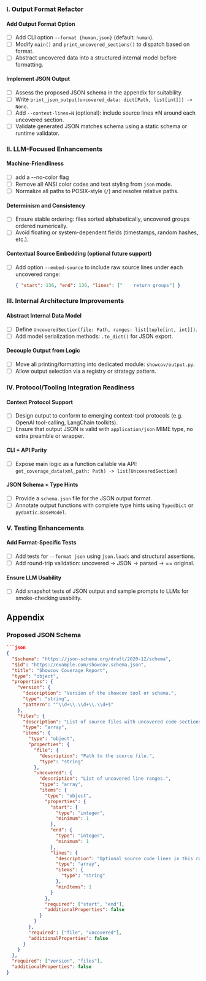 ### I. Output Format Refactor

#### Add Output Format Option

* [ ] Add CLI option `--format {human,json}` (default: `human`).
* [ ] Modify `main()` and `print_uncovered_sections()` to dispatch based on format.
* [ ] Abstract uncovered data into a structured internal model before formatting.

#### Implement JSON Output

* [ ] Assess the proposed JSON schema in the appendix for suitability.
* [ ] Write `print_json_output(uncovered_data: dict[Path, list[int]]) -> None`.
* [ ] Add `--context-lines=N` (optional): include source lines ±N around each uncovered section.
* [ ] Validate generated JSON matches schema using a static schema or runtime validator.

### II. LLM-Focused Enhancements

#### Machine-Friendliness

* [ ] add a --no-color flag
* [ ] Remove all ANSI color codes and text styling from `json` mode.
* [ ] Normalize all paths to POSIX-style (`/`) and resolve relative paths.

#### Determinism and Consistency

* [ ] Ensure stable ordering: files sorted alphabetically, uncovered groups ordered numerically.
* [ ] Avoid floating or system-dependent fields (timestamps, random hashes, etc.).

#### Contextual Source Embedding (optional future support)

* [ ] Add option `--embed-source` to include raw source lines under each uncovered range:

  ```json
  { "start": 136, "end": 136, "lines": ["    return groups"] }
  ```

### III. Internal Architecture Improvements

#### Abstract Internal Data Model

* [ ] Define `UncoveredSection(file: Path, ranges: list[tuple[int, int]])`.
* [ ] Add model serialization methods: `.to_dict()` for JSON export.

#### Decouple Output from Logic

* [ ] Move all printing/formatting into dedicated module: `showcov/output.py`.
* [ ] Allow output selection via a registry or strategy pattern.

### IV. Protocol/Tooling Integration Readiness

#### Context Protocol Support

* [ ] Design output to conform to emerging context-tool protocols (e.g. OpenAI tool-calling, LangChain toolkits).
* [ ] Ensure that output JSON is valid with `application/json` MIME type, no extra preamble or wrapper.

#### CLI + API Parity

* [ ] Expose main logic as a function callable via API:
  `get_coverage_data(xml_path: Path) -> list[UncoveredSection]`

#### JSON Schema + Type Hints

* [ ] Provide a `schema.json` file for the JSON output format.
* [ ] Annotate output functions with complete type hints using `TypedDict` or `pydantic.BaseModel`.

### V. Testing Enhancements

#### Add Format-Specific Tests

* [ ] Add tests for `--format json` using `json.loads` and structural assertions.
* [ ] Add round-trip validation: uncovered → JSON → parsed → == original.

#### Ensure LLM Usability

* [ ] Add snapshot tests of JSON output and sample prompts to LLMs for smoke-checking usability.

## Appendix
### Proposed JSON Schema
```json
```json
{
  "$schema": "https://json-schema.org/draft/2020-12/schema",
  "$id": "https://example.com/showcov.schema.json",
  "title": "Showcov Coverage Report",
  "type": "object",
  "properties": {
    "version": {
      "description": "Version of the showcov tool or schema.",
      "type": "string",
      "pattern": "^\\d+\\.\\d+\\.\\d+$"
    },
    "files": {
      "description": "List of source files with uncovered code sections.",
      "type": "array",
      "items": {
        "type": "object",
        "properties": {
          "file": {
            "description": "Path to the source file.",
            "type": "string"
          },
          "uncovered": {
            "description": "List of uncovered line ranges.",
            "type": "array",
            "items": {
              "type": "object",
              "properties": {
                "start": {
                  "type": "integer",
                  "minimum": 1
                },
                "end": {
                  "type": "integer",
                  "minimum": 1
                },
                "lines": {
                  "description": "Optional source code lines in this range.",
                  "type": "array",
                  "items": {
                    "type": "string"
                  },
                  "minItems": 1
                }
              },
              "required": ["start", "end"],
              "additionalProperties": false
            }
          }
        },
        "required": ["file", "uncovered"],
        "additionalProperties": false
      }
    }
  },
  "required": ["version", "files"],
  "additionalProperties": false
}
```

